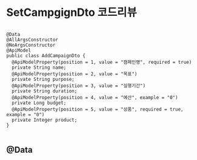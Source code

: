 # SetCampgignDto 코드리뷰

<pre>
<code>
@Data
@AllArgsConstructor
@NoArgsConstructor
@ApiModel
public class AddCampaignDto {
  @ApiModelProperty(position = 1, value = "캠페인명", required = true)
  private String name;
  @ApiModelProperty(position = 2, value = "목표")
  private String purpose;
  @ApiModelProperty(position = 3, value = "실행기간")
  private String duration;
  @ApiModelProperty(position = 4, value = "예산", example = "0")
  private Long budget;
  @ApiModelProperty(position = 5, value = "상품", required = true, example = "0")
  private Integer product;
}
</code>
</pre>

## @Data
